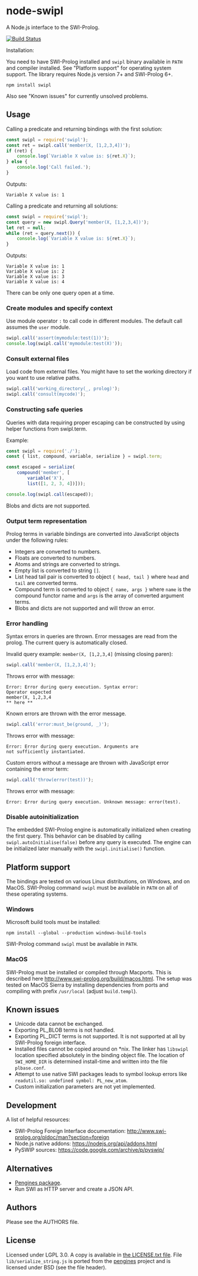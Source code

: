 # node-swipl

A Node.js interface to the SWI-Prolog.

[![Build Status](https://travis-ci.org/rla/node-swipl.svg?branch=master)](https://travis-ci.org/rla/node-swipl)

Installation:

You need to have SWI-Prolog installed and `swipl` binary available in
`PATH` and compiler installed. See "Platform support" for operating system
support. The library requires Node.js version 7+ and SWI-Prolog 6+.

```
npm install swipl
```

Also see "Known issues" for currently unsolved problems.

## Usage

Calling a predicate and returning bindings with
the first solution:

```js
const swipl = require('swipl');
const ret = swipl.call('member(X, [1,2,3,4])');
if (ret) {
    console.log(`Variable X value is: ${ret.X}`);
} else {
    console.log('Call failed.');
}
```

Outputs:

```
Variable X value is: 1
```

Calling a predicate and returning all solutions:

```js
const swipl = require('swipl');
const query = new swipl.Query('member(X, [1,2,3,4])');
let ret = null;
while (ret = query.next()) {
    console.log(`Variable X value is: ${ret.X}`);
}
```

Outputs:

```
Variable X value is: 1
Variable X value is: 2
Variable X value is: 3
Variable X value is: 4
```

There can be only one query open at a time.

### Create modules and specify context

Use module operator `:` to call code in different
modules. The default call assumes the `user` module.

```js
swipl.call('assert(mymodule:test(1))');
console.log(swipl.call('mymodule:test(X)'));
```

### Consult external files

Load code from external files. You might have
to set the working directory if you want to use relative paths.

```js
swipl.call('working_directory(_, prolog)');
swipl.call('consult(mycode)');
```

### Constructing safe queries

Queries with data requiring proper escaping can be constructed
by using helper functions from swipl.term.

Example:

```js
const swipl = require('./');
const { list, compound, variable, serialize } = swipl.term;

const escaped = serialize(
    compound('member', [
        variable('X'),
        list([1, 2, 3, 4])]));

console.log(swipl.call(escaped));
```

Blobs and dicts are not supported.

### Output term representation

Prolog terms in variable bindings are converted into
JavaScript objects under the following rules:

 * Integers are converted to numbers.
 * Floats are converted to numbers.
 * Atoms and strings are converted to strings.
 * Empty list is converted to string `[]`.
 * List head tail pair is converted to object `{ head, tail }` where
   `head` and `tail` are converted terms.
 * Compound term is converted to object `{ name, args }` where
   `name` is the compound functor name and `args` is the array
   of converted argument terms.
 * Blobs and dicts are not supported and will throw an error.

### Error handling

Syntax errors in queries are thrown. Error messages
are read from the prolog. The current query is automatically
closed.

Invalid query example: `member(X, [1,2,3,4]` (missing closing paren):

```js
swipl.call('member(X, [1,2,3,4]');
```

Throws error with message:

```
Error: Error during query execution. Syntax error:
Operator expected
member(X, 1,2,3,4
** here **
```

Known errors are thrown with the error message.

```js
swipl.call('error:must_be(ground, _)');
```

Throws error with message:

```
Error: Error during query execution. Arguments are
not sufficiently instantiated.
```

Custom errors without a message are thrown with JavaScript
error containing the error term:

```js
swipl.call('throw(error(test))');
```

Throws error with message:

```
Error: Error during query execution. Unknown message: error(test).
```

### Disable autoinitialization

The embedded SWI-Prolog engine is automatically initialized
when creating the first query. This behavior can be disabled
by calling `swipl.autoInitialise(false)` before any query is
executed. The engine can be initialized later manually with
the `swipl.initialise()` function.

## Platform support

The bindings are tested on various Linux distributions, on Windows,
and on MacOS. SWI-Prolog command `swipl` must be available in `PATH`
on all of these operating systems.

### Windows

Microsoft build tools must be installed:

```
npm install --global --production windows-build-tools
```

SWI-Prolog command `swipl` must be available in `PATH`.

### MacOS

SWI-Prolog must be installed or compiled through Macports. This is
described here <http://www.swi-prolog.org/build/macos.html>. The setup was
tested on MacOS Sierra by installing dependencies from ports and compiling
with prefix `/usr/local` (adjust `build.templ`).

## Known issues

 * Unicode data cannot be exchanged.
 * Exporting PL_BLOB terms is not handled.
 * Exporting PL_DICT terms is not supported. It is not supported at all by SWI-Prolog
   foreign interface.
 * Installed files cannot be copied around on *nix. The linker has `libswipl` location
   specified absolutely in the binding object file. The location of `SWI_HOME_DIR` is
   determined install-time and written into the file `plbase.conf`.
 * Attempt to use native SWI packages leads to symbol lookup errors
   like `readutil.so: undefined symbol: PL_new_atom`.
 * Custom initialization parameters are not yet implemented.

## Development

A list of helpful resources:
 
 * SWI-Prolog Foreign Interface documentation: <http://www.swi-prolog.org/pldoc/man?section=foreign>
 * Node.js native addons: <https://nodejs.org/api/addons.html>
 * PySWIP sources: <https://code.google.com/archive/p/pyswip/>

## Alternatives

 * [Pengines package][pengines-package].
 * Run SWI as HTTP server and create a JSON API.

[pengines-package]:https://www.npmjs.com/package/pengines

## Authors

Please see the AUTHORS file.

## License

Licensed under LGPL 3.0. A copy is available in [the LICENSE.txt file](LICENSE.txt).
File `lib/serialize_string.js` is ported from the [pengines][pengines] project and is licensed
under BSD (see the file header).

[pengines]:https://github.com/SWI-Prolog/pengines
